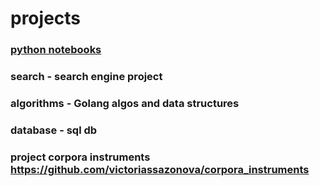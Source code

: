 # projects

### [python notebooks](https://github.com/victoriassazonova/projects/tree/main/ml%20py)
### search - search engine project
### algorithms - Golang algos and data structures
### database - sql db
### project corpora instruments https://github.com/victoriassazonova/corpora_instruments
